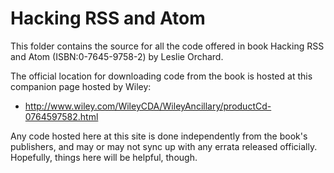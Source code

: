 # Hacking RSS and Atom

This folder contains the source for all the code offered in book
Hacking RSS and Atom (ISBN:0-7645-9758-2) by Leslie Orchard.

The official location for downloading code from the book is hosted at this
companion page hosted by Wiley:

  * http://www.wiley.com/WileyCDA/WileyAncillary/productCd-0764597582.html

Any code hosted here at this site is done independently from the book's
publishers, and may or may not sync up with any errata released officially.
Hopefully, things here will be helpful, though.
